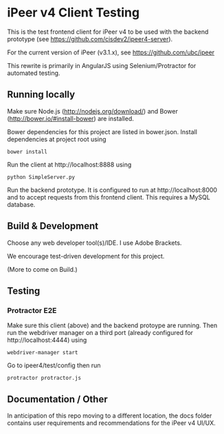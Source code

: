 # iPeer v4 Client Testing

This is the test frontend client for iPeer v4 to be used with the backend prototype (see https://github.com/cisdev2/ipeer4-server).

For the current version of iPeer (v3.1.x), see https://github.com/ubc/ipeer

This rewrite is primarily in AngularJS using Selenium/Protractor for automated testing.


## Running locally

Make sure Node.js (http://nodejs.org/download/) and Bower (http://bower.io/#install-bower) are installed.

Bower dependencies for this project are listed in bower.json.  Install dependencies at project root using
```
bower install
```

Run the client at http://localhost:8888 using
```
python SimpleServer.py
```

Run the backend prototype. It is configured to run at http://localhost:8000 and to accept requests from this frontend client. This requires a MySQL database.  


## Build & Development

Choose any web developer tool(s)/IDE. I use Adobe Brackets.

We encourage test-driven development for this project.

(More to come on Build.)


## Testing

### Protractor E2E

Make sure this client (above) and the backend protoype are running. Then run the webdriver manager on a third port (already configured for http://localhost:4444) using
```
webdriver-manager start
```

Go to ipeer4/test/config then run
```
protractor protractor.js
```

## Documentation / Other

In anticipation of this repo moving to a different location, the docs folder contains user requirements and recommendations for the iPeer v4 UI/UX.
